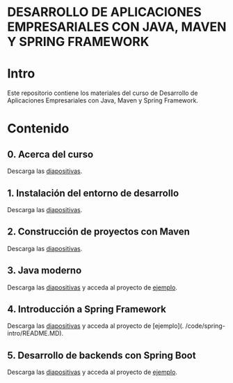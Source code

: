 # DESARROLLO DE APLICACIONES EMPRESARIALES CON JAVA, MAVEN Y SPRING FRAMEWORK

# Intro

Este repositorio contiene los materiales del curso de Desarrollo de Aplicaciones Empresariales con
Java, Maven y Spring Framework.

# Contenido

## 0. Acerca del curso

Descarga las [diapositivas](./slides/0-Desarrollo-de-Aplicaciones-Empresariales-con-Java-Maven-y-Spring-Framework.pdf).

## 1. Instalación del entorno de desarrollo

Descarga las [diapositivas](./slides/1-Instalacion-del-entorno-de-desarrollo.pdf).

## 2. Construcción de proyectos con Maven

Descarga las [diapositivas](./slides/2-Construccion-de-proyectos-con-Maven.pdf).

## 3. Java moderno

Descarga las [diapositivas](./slides/3-Java-moderno.pdf) y acceda al proyecto
de [ejemplo](./code/javamoderno/README.MD).

## 4. Introducción a Spring Framework

Descarga las [diapositivas](./slides/4-Introduccion-a-Spring-Framework.pdf) y acceda al proyecto de [ejemplo](.
/code/spring-intro/README.MD).

## 5. Desarrollo de backends con Spring Boot

Descarga las [diapositivas](./slides/5-Desarrollo-de-backends-con-Spring.pdf) y acceda al proyecto
de [ejemplo](./code/springbackend/README.MD).


